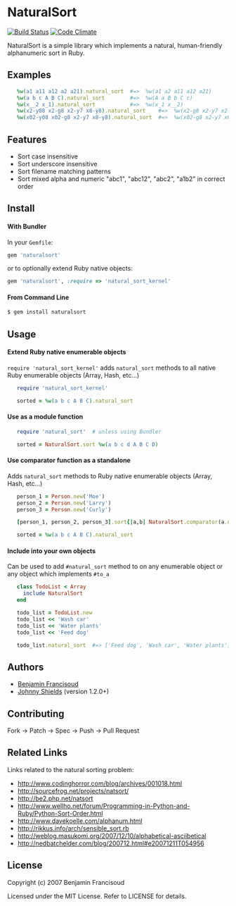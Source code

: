 # NaturalSort

[![Build Status](https://secure.travis-ci.org/johnnyshields/naturalsort.png?branch=master)](http://travis-ci.org/johnnyshields/naturalsort)
[![Code Climate](https://codeclimate.com/github/johnnyshields/naturalsort.png)](https://codeclimate.com/github/johnnyshields/naturalsort)

NaturalSort is a simple library which implements a natural, human-friendly alphanumeric sort in Ruby.

## Examples

```ruby
   %w(a1 a11 a12 a2 a21).natural_sort  #=>  %w(a1 a2 a11 a12 a21)
   %w(a b c A B C).natural_sort        #=>  %w(A a B b C c)
   %w(x__2 x_1).natural_sort           #=>  %w(x_1 x__2)
   %w(x2-y08 x2-g8 x2-y7 x8-y8).natural_sort    #=>  %w(x2-g8 x2-y7 x2-y08 x8-y8)
   %w(x02-y08 x02-g8 x2-y7 x8-y8).natural_sort  #=>  %w(x02-g8 x2-y7 x02-y08 x8-y8)
```

## Features

* Sort case insensitive
* Sort underscore insensitive
* Sort filename matching patterns
* Sort mixed alpha and numeric "abc1", "abc12", "abc2", "a1b2" in correct order

## Install

#### With Bundler

In your `Gemfile`:

```ruby
gem 'naturalsort'
```

or to optionally extend Ruby native objects:

```ruby
gem 'naturalsort', :require => 'natural_sort_kernel'
```

#### From Command Line

```cmd
$ gem install naturalsort
```

## Usage

#### Extend Ruby native enumerable objects

`require 'natural_sort_kernel'` adds `natural_sort` methods to all native Ruby enumerable objects (Array, Hash, etc...)

```ruby
   require 'natural_sort_kernel'

   sorted = %w(a b c A B C).natural_sort
```

#### Use as a module function

```ruby
   require 'natural_sort'  # unless using Bundler

   sorted = NaturalSort.sort %w(a b c d A B C D)
```

#### Use comparator function as a standalone

Adds `natural_sort` methods to Ruby native enumerable objects (Array, Hash, etc...)

```ruby
   person_1 = Person.new('Moe')
   person_2 = Person.new('Larry')
   person_3 = Person.new('Curly')

   [person_1, person_2, person_3].sort{|a,b| NaturalSort.comparator(a.name, b.name)}  #=> [person_3, person_2, person_1]

   sorted = %w(a b c A B C).natural_sort
```

#### Include into your own objects

Can be used to add `#natural_sort` method to on any enumerable object or any object which implements `#to_a`

```ruby
   class TodoList < Array
     include NaturalSort
   end

   todo_list = TodoList.new
   todo_list << 'Wash car'
   todo_list << 'Water plants'
   todo_list << 'Feed dog'

   todo_list.natural_sort  #=> ['Feed dog', 'Wash car', 'Water plants']
```

## Authors

* [Benjamin Francisoud](http://www.google.com/profiles/benjamin.francisoud)
* [Johnny Shields](http://github.com/johnnyshields) (version 1.2.0+)

## Contributing

Fork -> Patch -> Spec -> Push -> Pull Request

## Related Links

Links related to the natural sorting problem:

* http://www.codinghorror.com/blog/archives/001018.html
* http://sourcefrog.net/projects/natsort/
* http://be2.php.net/natsort
* http://www.wellho.net/forum/Programming-in-Python-and-Ruby/Python-Sort-Order.html
* http://www.davekoelle.com/alphanum.html
* http://rikkus.info/arch/sensible_sort.rb
* http://weblog.masukomi.org/2007/12/10/alphabetical-asciibetical
* http://nedbatchelder.com/blog/200712.html#e20071211T054956

## License

Copyright (c) 2007 Benjamin Francisoud

Licensed under the MIT License. Refer to LICENSE for details.
